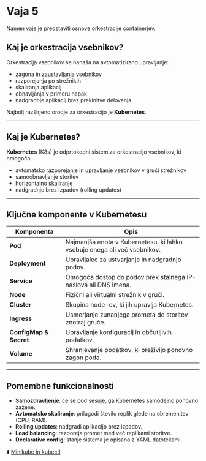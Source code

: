 # Vaja 5

Namen vaje je predstaviti osnove orkestracije containerjev. 

## Kaj je orkestracija vsebnikov?

Orkestracija vsebnikov se nanaša na avtomatizirano upravljanje:
- zagona in zaustavljanja vsebnikov
- razporejanja po strežnikih
- skaliranja aplikacij
- obnavljanja v primeru napak
- nadgradnje aplikacij brez prekinitve delovanja

Najbolj razširjeno orodje za orkestracijo je **Kubernetes**.

---

## Kaj je Kubernetes?

**Kubernetes** (K8s) je odprtokodni sistem za orkestracijo vsebnikov, ki omogoča:
- avtomatsko razporejanje in upravljanje vsebnikov v gruči strežnikov
- samoobnavljanje storitev
- horizontalno skaliranje
- nadgradnje brez izpadov (rolling updates)

---

## Ključne komponente v Kubernetesu

| Komponenta       | Opis |
|------------------|------|
| **Pod**          | Najmanjša enota v Kubernetesu, ki lahko vsebuje enega ali več vsebnikov. |
| **Deployment**   | Upravljalec za ustvarjanje in nadgradnjo podov. |
| **Service**      | Omogoča dostop do podov prek stalnega IP-naslova ali DNS imena. |
| **Node**         | Fizični ali virtualni strežnik v gruči. |
| **Cluster**      | Skupina node-ov, ki jih upravlja Kubernetes. |
| **Ingress**      | Usmerjanje zunanjega prometa do storitev znotraj gruče. |
| **ConfigMap & Secret** | Upravljanje konfiguracij in občutljivih podatkov. |
| **Volume**       | Shranjevanje podatkov, ki preživijo ponovno zagon poda. |

---

## Pomembne funkcionalnosti

- **Samozdravljenje**: če se pod sesuje, ga Kubernetes samodejno ponovno zažene.
- **Avtomatsko skaliranje**: prilagodi število replik glede na obremenitev (CPU, RAM).
- **Rolling updates**: nadgradi aplikacijo brez izpadov.
- **Load balancing**: razporeja promet med več replikami storitve.
- **Declarative config**: stanje sistema je opisano z YAML datotekami.


⬇️ [Minikube in kubectl](minikube.md)
